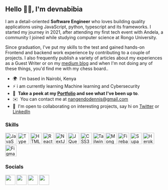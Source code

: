 ## Hello 👋🏼, I'm devnabibia

I am a detail-oriented **Software Engineer** who loves building quality applications using JavaScript, python, typescript and its frameworks.
I started my journey in 2021, after attending my first tech event with Andela, a community I joined while studying computer science at Rongo University.

Since graduation, I've put my skills to the test and gained hands-on Frontend and backend work experience by contributing to a couple of projects.
I also frequently publish a variety of articles about my experiences as a Guest Writer or on my [medium blog](https://medium.com/devnabibia) and when I'm not doing any of these things,
you'd find me with my chess board..

- 🌍  I'm based in Nairobi, Kenya
- ⚡ i am currently learning Machine learning and Cybersecurity
- 🧠  **Take a peek at my [Portfolio](https://portfolio-devnabibia.vercel.app/) and see what I've been up to**.
- ✉️  You can contact me at [nangendodennis@gmail.com](mailto:nangendodennis@gmail.com)
- 🤝  I'm open to collaborating on interesting projects, say hi on [Twitter](https://twitter.com/devnabibia) or [LinkedIn](https://www.linkedin.com/in/dennis-nangendo/)

### Skills

<p align="left">
<a href="https://developer.mozilla.org/en-US/docs/Web/JavaScript" target="_blank" rel="noreferrer"><img src="https://raw.githubusercontent.com/danielcranney/readme-generator/main/public/icons/skills/javascript-colored.svg" width="36" height="36" alt="JavaScript" /></a>
<a href="https://www.typescriptlang.org/" target="_blank" rel="noreferrer"><img src="https://raw.githubusercontent.com/danielcranney/readme-generator/main/public/icons/skills/typescript-colored.svg" width="36" height="36" alt="TypeScript" /></a>
<a href="https://developer.mozilla.org/en-US/docs/Glossary/HTML5" target="_blank" rel="noreferrer"><img src="https://raw.githubusercontent.com/danielcranney/readme-generator/main/public/icons/skills/html5-colored.svg" width="36" height="36" alt="HTML5" /></a>
<a href="https://reactjs.org/" target="_blank" rel="noreferrer"><img src="https://raw.githubusercontent.com/danielcranney/readme-generator/main/public/icons/skills/react-colored.svg" width="36" height="36" alt="React" /></a>
<a href="https://nextjs.org/docs" target="_blank" rel="noreferrer"><img src="https://raw.githubusercontent.com/danielcranney/readme-generator/main/public/icons/skills/nextjs-colored.svg" width="36" height="36" alt="NextJs" /></a>
<a href="https://jquery.com/" target="_blank" rel="noreferrer"><img src="https://raw.githubusercontent.com/danielcranney/readme-generator/main/public/icons/skills/jquery-colored.svg" width="36" height="36" alt="JQuery" /></a>
<a href="https://www.w3.org/TR/CSS/#css" target="_blank" rel="noreferrer"><img src="https://raw.githubusercontent.com/danielcranney/readme-generator/main/public/icons/skills/css3-colored.svg" width="36" height="36" alt="CSS3" /></a>
<a href="https://tailwindcss.com/" target="_blank" rel="noreferrer"><img src="https://raw.githubusercontent.com/danielcranney/readme-generator/main/public/icons/skills/tailwindcss-colored.svg" width="36" height="36" alt="TailwindCSS" /></a>
<a href="https://www.mongodb.com/" target="_blank" rel="noreferrer"><img src="https://raw.githubusercontent.com/danielcranney/readme-generator/main/public/icons/skills/mongodb-colored.svg" width="36" height="36" alt="MongoDB" /></a>
<a href="https://firebase.google.com/" target="_blank" rel="noreferrer"><img src="https://raw.githubusercontent.com/danielcranney/readme-generator/main/public/icons/skills/firebase-colored.svg" width="36" height="36" alt="Firebase" /></a>
<a href="https://supabase.io/" target="_blank" rel="noreferrer"><img src="https://raw.githubusercontent.com/danielcranney/readme-generator/main/public/icons/skills/supabase-colored.svg" width="36" height="36" alt="Supabase" /></a>
<a href="https://www.heroku.com/" target="_blank" rel="noreferrer"><img src="https://raw.githubusercontent.com/danielcranney/readme-generator/main/public/icons/skills/heroku-colored.svg" width="36" height="36" alt="Heroku" /></a>
<a href="https://www.figma.com/" target="_blank" rel="noreferrer"><img src="https://raw.githubusercontent.com/danielcranney/readme-generator/main/public/icons/skills/figma-colored.svg" width="36" height="36" alt="Figma" /></a>
</p>

### Socials

<p align="left"> <a href="https://www.github.com/devnabibia" target="_blank" rel="noreferrer"><img src="https://raw.gith
ubusercontent.com/danielcranney/readme-generator/main/public/icons/socials/github.svg" width="32" height="32" /></a> <a href="https://
https://forjessicasake.hashnode.dev/.hashnode.dev" target="_blank" rel="noreferrer"><img src="https://raw.githubusercontent.com/da
nielcranney/readme-generator/main/public/icons/socials/hashnode.svg" width="32" height="32" /></a> <a href="https://www.linkedin.com/in/jes
si
ca-joseph-/" target="_blank" rel="noreferrer"><img src="https://raw.githubusercontent.com/danielcranney/readme-generator/main/public/icons/
socials/linkedin.svg" width="32" height="32" /></a> <a href="https://www.twitter.com/forJessica_sake" target="_blank" rel="noreferrer"><img 
src="https://raw.githubusercontent.com/danielcranney/readme-generator/main/public/icons/socials/twitter.svg" width="32" height="32" /></a></p>
